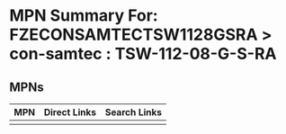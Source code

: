 



# MPN Summary For: FZECONSAMTECTSW1128GSRA > con-samtec : TSW-112-08-G-S-RA

## MPNs
  

|MPN|Direct Links|Search Links|
| :--- | :--- | :--- |
||||
